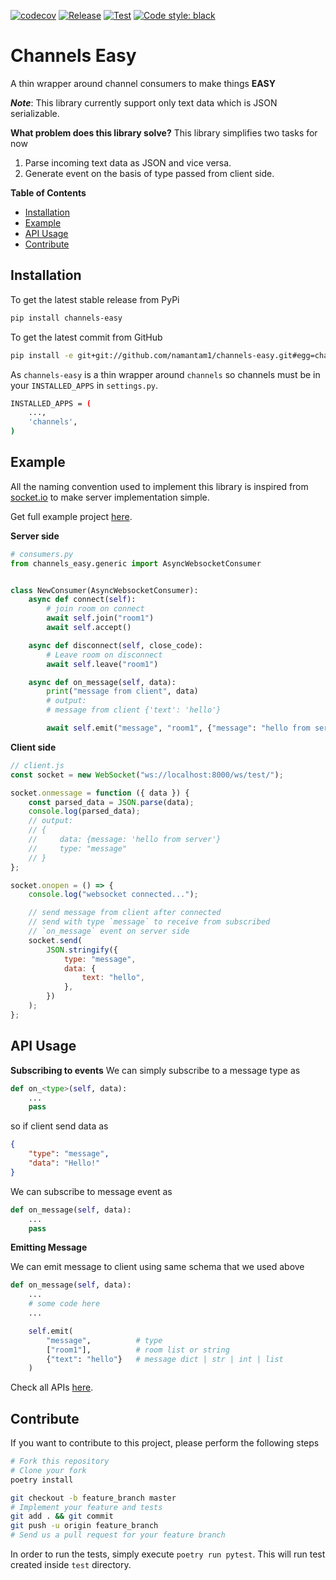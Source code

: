 [![codecov](https://codecov.io/gh/namantam1/channels-easy/branch/main/graph/badge.svg?token=QGazPv0Bcj)](https://codecov.io/gh/namantam1/channels-easy)
[![Release](https://github.com/namantam1/channels-easy/actions/workflows/release.yaml/badge.svg)](https://github.com/namantam1/channels-easy/actions/workflows/release.yaml)
[![Test](https://github.com/namantam1/channels-easy/actions/workflows/python-package.yml/badge.svg)](https://github.com/namantam1/channels-easy/actions/workflows/python-package.yml)
[![Code style: black](https://img.shields.io/badge/code%20style-black-000000.svg)](https://github.com/psf/black)

# Channels Easy <!-- omit in toc -->
A thin wrapper around channel consumers to make things **EASY**

***Note***: This library currently support only text data which is JSON serializable.

**What problem does this library solve?**
This library simplifies two tasks for now
1. Parse incoming text data as JSON and vice versa.
2. Generate event on the basis of type passed from client side.

**Table of Contents**
- [Installation](#installation)
- [Example](#example)
- [API Usage](#api-usage)
- [Contribute](#contribute)

## Installation

To get the latest stable release from PyPi

```bash
pip install channels-easy
```
To get the latest commit from GitHub

```bash
pip install -e git+git://github.com/namantam1/channels-easy.git#egg=channels-easy
```

As `channels-easy` is a thin wrapper around `channels` so channels must be in your `INSTALLED_APPS` in `settings.py`.

```bash
INSTALLED_APPS = (
    ...,
    'channels',
)
```

## Example

All the naming convention used to implement this library is inspired from [socket.io](https://socket.io/) to make server implementation simple.

Get full example project [here](./example).

**Server side**
```python
# consumers.py
from channels_easy.generic import AsyncWebsocketConsumer


class NewConsumer(AsyncWebsocketConsumer):
    async def connect(self):
        # join room on connect
        await self.join("room1")
        await self.accept()

    async def disconnect(self, close_code):
        # Leave room on disconnect
        await self.leave("room1")

    async def on_message(self, data):
        print("message from client", data)
        # output:
        # message from client {'text': 'hello'}

        await self.emit("message", "room1", {"message": "hello from server"})

```

**Client side**

```javascript
// client.js
const socket = new WebSocket("ws://localhost:8000/ws/test/");

socket.onmessage = function ({ data }) {
    const parsed_data = JSON.parse(data);
    console.log(parsed_data);
    // output:
    // {
    //     data: {message: 'hello from server'}
    //     type: "message"
    // }
};

socket.onopen = () => {
    console.log("websocket connected...");

    // send message from client after connected
    // send with type `message` to receive from subscribed
    // `on_message` event on server side
    socket.send(
        JSON.stringify({
            type: "message",
            data: {
                text: "hello",
            },
        })
    );
};

```

## API Usage

**Subscribing to events**
We can simply subscribe to a message type as

```python
def on_<type>(self, data):
    ...
    pass
```

so if client send data as
```json
{
    "type": "message",
    "data": "Hello!"
}
```
We can subscribe to message event as

```python
def on_message(self, data):
    ...
    pass
```

**Emitting Message**

We can emit message to client using same schema that we used above

```python
def on_message(self, data):
    ...
    # some code here
    ...

    self.emit(
        "message",          # type
        ["room1"],          # room list or string
        {"text": "hello"}   # message dict | str | int | list
    )
```

Check all APIs [here](https://namantam1.github.io/channels-easy/apis/).

## Contribute

If you want to contribute to this project, please perform the following steps

```bash
# Fork this repository
# Clone your fork
poetry install

git checkout -b feature_branch master
# Implement your feature and tests
git add . && git commit
git push -u origin feature_branch
# Send us a pull request for your feature branch
```

In order to run the tests, simply execute `poetry run pytest`. This will run test created inside
`test` directory.
